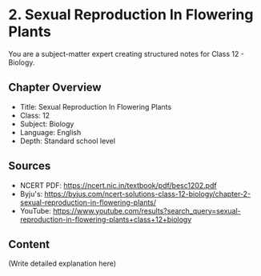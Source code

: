 # 2. Sexual Reproduction In Flowering Plants

You are a subject-matter expert creating structured notes for Class 12 - Biology.

## Chapter Overview
- Title: Sexual Reproduction In Flowering Plants
- Class: 12
- Subject: Biology
- Language: English
- Depth: Standard school level

## Sources
- NCERT PDF: https://ncert.nic.in/textbook/pdf/besc1202.pdf
- Byju's: https://byjus.com/ncert-solutions-class-12-biology/chapter-2-sexual-reproduction-in-flowering-plants/
- YouTube: https://www.youtube.com/results?search_query=sexual-reproduction-in-flowering-plants+class+12+biology

## Content
(Write detailed explanation here)
